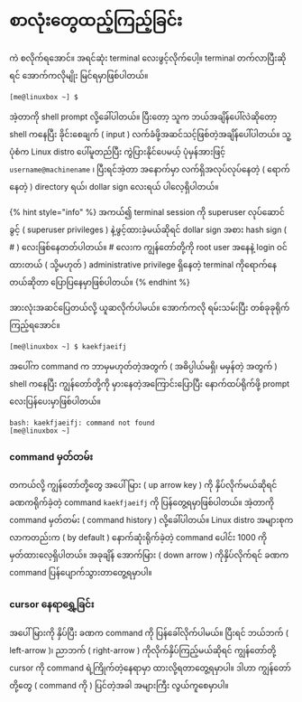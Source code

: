 # စာလုံးတွေထည့်ကြည့်ခြင်း

ကဲ စလိုက်ရအောင်။ အရင်ဆုံး terminal လေးဖွင့်လိုက်ပေါ့။ terminal တက်လာပြီးဆိုရင် အောက်ကလိုမျိုး မြင်ရမှာဖြစ်ပါတယ်။

```text
[me@linuxbox ~] $
```

အဲ့တာကို shell prompt လို့ခေါ်ပါတယ်။ ပြီးတော့ သူက ဘယ်အချိန်ပေါ်လဲဆိုတော့ shell ကနေပြီး ခိုင်းစေချက် \( input \) လက်ခံဖို့အဆင်သင့်ဖြစ်တဲ့အချိန်ပေါ်ပါတယ်။ သူ့ပုံစံက Linux distro ပေါ်မူတည်ပြီး ကွဲပြားနိုင်ပေမယ့် ပုံမှန်အားဖြင့် `username@machinename` ၊ ပြီးရင်အဲ့တာ အနောက်မှာ လက်ရှိအလုပ်လုပ်နေတဲ့ \( ရောက်နေတဲ့ \) directory ရယ်၊ dollar sign လေးရယ် ပါလေ့ရှိပါတယ်။

{% hint style="info" %}
အကယ်၍ terminal session ကို superuser လုပ်ဆောင်ခွင့် \( superuser privileges \) နဲ့ဖွင့်ထားခဲ့မယ်ဆိုရင် dollar sign အစား hash sign \( \# \) လေးဖြစ်နေတတ်ပါတယ်။ \# လေးက ကျွန်တော်တို့ကို root user အနေနဲ့ login ဝင်ထားတယ် \( သို့မဟုတ် \) administrative privilege ရှိနေတဲ့ terminal ကိုရောက်နေတယ်ဆိုတာ ပြောပြနေမှာဖြစ်ပါတယ်။
{% endhint %}

အားလုံးအဆင်ပြေတယ်လို့ ယူဆလိုက်ပါမယ်။ အောက်ကလို ရမ်းသမ်းပြီး တစ်ခုခုရိုက်ကြည့်ရအောင်။

```text
[me@linuxbox ~] $ kaekfjaeifj
```

အပေါ်က command က ဘာမှမဟုတ်တဲ့အတွက် \( အဓိပ္ပါယ်မရှိ၊ မမှန်တဲ့ အတွက် \) shell ကနေပြီး ကျွန်တော်တို့ကို မှားနေတဲ့အကြောင်းပြောပြီး နောက်ထပ်ရိုက်ဖို့ prompt လေးပြန်ပေးမှာဖြစ်ပါတယ်။

```text
bash: kaekfjaeifj: command not found
[me@linuxbox ~]
```

### command မှတ်တမ်း

တကယ်လို့ ကျွန်တော်တို့တွေ အပေါ်မြား \( up arrow key \) ကို နှိပ်လိုက်မယ်ဆိုရင် ခဏကရိုက်ခဲ့တဲ့ command `kaekfjaeifj` ကို ပြန်တွေ့ရမှာဖြစ်ပါတယ်။ အဲ့တာကို command မှတ်တမ်း \( command history \) လို့ခေါ်ပါတယ်။ Linux distro အများစုက လာကတည်းက \( by default \) နောက်ဆုံးရိုက်ခဲ့တဲ့ command ပေါင်း 1000 ကို မှတ်ထားလေ့ရှိပါတယ်။ အခုချိန် အောက်မြား \( down arrow \) ကိုနှိပ်လိုက်ရင် ခဏက command ပြန်ပျောက်သွားတာတွေ့ရမှာပါ။

### cursor နေရာရွှေ့ခြင်း

အပေါ်မြားကို နှိပ်ပြီး ခဏက command ကို ပြန်ခေါ်လိုက်ပါမယ်။ ပြီးရင် ဘယ်ဘက် \( left-arrow \)၊ ညာဘက် \( right-arrow \) ကိုလိုက်နှိပ်ကြည့်မယ်ဆိုရင် ကျွန်တော်တို့ cursor ကို command ရဲ့ကြိုက်တဲ့နေရာမှာ ထားလို့ရတာတွေ့ရမှာပါ။ ဒါဟာ ကျွန်တော်တို့တွေ \( command ကို \) ပြင်တဲ့အခါ အများကြီး လွယ်ကူစေမှာပါ။

